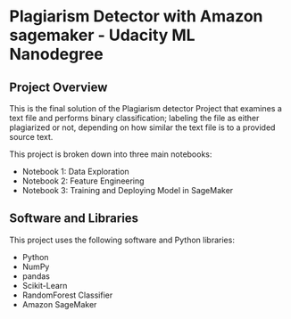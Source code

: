 # Plagiarism Detector with Amazon sagemaker - Udacity ML Nanodegree

## Project Overview

This is the final solution of the Plagiarism detector Project that examines a text file and performs binary classification; labeling the file as either plagiarized or not, depending on how similar the text file is to a provided source text.

This project is broken down into three main notebooks:

- Notebook 1: Data Exploration
- Notebook 2: Feature Engineering
- Notebook 3: Training and Deploying Model in SageMaker


## Software and Libraries

This project uses the following software and Python libraries:

- Python
- NumPy
- pandas
- Scikit-Learn
- RandomForest Classifier
- Amazon SageMaker
